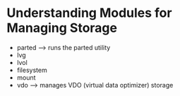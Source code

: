 # Understanding Modules for Managing Storage
- parted --> runs the parted utility
- lvg
- lvol
- filesystem
- mount
- vdo --> manages VDO (virtual data optimizer) storage

